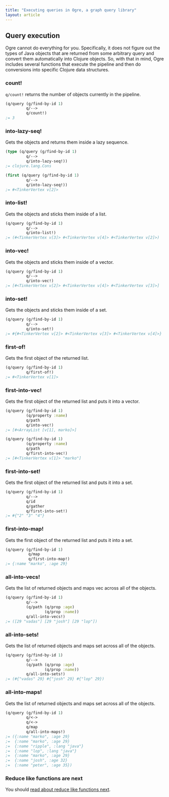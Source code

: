 ```yaml
---
title: "Executing queries in Ogre, a graph query library"
layout: article
---
```


## Query execution 

Ogre cannot do everything for you. Specifically, it does not figure
out the types of Java objects that are returned from some arbitrary
query and convert them automatically into Clojure objects. So, with
that in mind, Ogre includes several functions that execute the
pipeline and then do conversions into specific Clojure data
structures.

### count!

`q/count!` returns the number of objects currently in the pipeline. 

``` clojure
(q/query (g/find-by-id 1)
         q/-->
         q/count!)
;= 3
``` 

### into-lazy-seq!

Gets the objects and returns them inside a lazy sequence.
``` clojure
(type (q/query (g/find-by-id 1)
         q/-->
         q/into-lazy-seq!))
;= clojure.lang.Cons

(first (q/query (g/find-by-id 1)
         q/-->
         q/into-lazy-seq!))
;= #<TinkerVertex v[2]>
```

### into-list!

Gets the objects and sticks them inside of a list. 

``` clojure
(q/query (g/find-by-id 1)
         q/-->
         q/into-list!)
;= (#<TinkerVertex v[3]> #<TinkerVertex v[4]> #<TinkerVertex v[2]>)
``` 

### into-vec!

Gets the objects and sticks them inside of a vector. 

``` clojure
(q/query (g/find-by-id 1)
         q/-->
         q/into-vec!)
;= [#<TinkerVertex v[2]> #<TinkerVertex v[4]> #<TinkerVertex v[3]>]
``` 

### into-set!

Gets the objects and sticks them inside of a set. 

``` clojure
(q/query (g/find-by-id 1)
         q/-->         
         q/into-set!)
;= #{#<TinkerVertex v[2]> #<TinkerVertex v[3]> #<TinkerVertex v[4]>}
``` 

### first-of!

Gets the first object of the returned list. 

``` clojure
(q/query (g/find-by-id 1)
         q/first-of!)
;= #<TinkerVertex v[1]>
``` 

### first-into-vec!

Gets the first object of the returned list and puts it into a vector. 

``` clojure
(q/query (g/find-by-id 1)
         (q/property :name)
         q/path
         q/into-vec!)
;= [#<ArrayList [v[1], marko]>]         

(q/query (g/find-by-id 1)
         (q/property :name)
         q/path
         q/first-into-vec!)
;= [#<TinkerVertex v[1]> "marko"]
``` 

### first-into-set!

Gets the first object of the returned list and puts it into a set. 

``` clojure
(q/query (g/find-by-id 1)
         q/-->
         q/id
         q/gather
         q/first-into-set!)
;= #{"2" "3" "4"}         
```

### first-into-map!

Gets the first object of the returned list and puts it into a set. 

``` clojure
(q/query (g/find-by-id 1)
          q/map
          q/first-into-map!)
;= {:name "marko", :age 29}
```

### all-into-vecs!

Gets the list of returned objects and maps vec across all of the
objects.

``` clojure
(q/query (g/find-by-id 1)
         q/-->
         (q/path (q/prop :age)
                 (q/prop :name))
         q/all-into-vecs!)
;= ([29 "vadas"] [29 "josh"] [29 "lop"])
```                        

### all-into-sets!

Gets the list of returned objects and maps set across all of the
objects.

``` clojure
(q/query (g/find-by-id 1)
         q/-->
         (q/path (q/prop :age)
                 (q/prop :name))
         q/all-into-sets!)
;= (#{"vadas" 29} #{"josh" 29} #{"lop" 29})
```                        

### all-into-maps!

Gets the list of returned objects and maps set across all of the
objects.

``` clojure
(q/query (g/find-by-id 1)
         q/<->
         q/<->
         q/map
         q/all-into-maps!)
;= ({:name "marko", :age 29} 
;=  {:name "marko", :age 29} 
;=  {:name "ripple", :lang "java"} 
;=  {:name "lop", :lang "java"} 
;=  {:name "marko", :age 29} 
;=  {:name "josh", :age 32} 
;=  {:name "peter", :age 35})         
```                        

### Reduce like functions are next

You should [read about reduce like functions next](/articles/reduce.html). 
